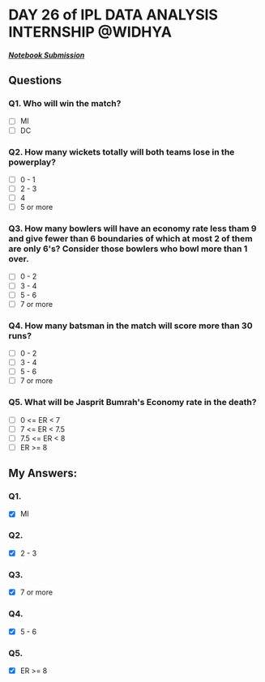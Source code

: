 # DAY 26 of IPL DATA ANALYSIS INTERNSHIP @WIDHYA

##### [Notebook Submission](https://github.com/shashwatk1/IPL_Data_Analysis/blob/main/Day_26_05_November/Day_26.ipynb)

## Questions

### Q1. Who will win the match?
- [ ] MI
- [ ] DC

### Q2. How many wickets totally will both teams lose in the powerplay? 
- [ ] 0 - 1
- [ ] 2 - 3
- [ ] 4
- [ ] 5 or more

### Q3. How many bowlers will have an economy rate less tham 9 and give fewer than 6 boundaries of which at most 2 of them are only 6's? Consider those bowlers who bowl more than 1 over.
- [ ] 0 - 2
- [ ] 3 - 4
- [ ] 5 - 6
- [ ] 7 or more

### Q4. How many batsman in the match will score more than 30 runs?
- [ ] 0 - 2
- [ ] 3 - 4
- [ ] 5 - 6
- [ ] 7 or more

### Q5. What will be Jasprit Bumrah's Economy rate in the death?
- [ ] 0 <= ER < 7
- [ ] 7 <= ER < 7.5
- [ ] 7.5 <= ER < 8
- [ ] ER >= 8

## My Answers:

### Q1.
- [x] MI
### Q2.
- [x] 2 - 3
### Q3.
- [x] 7 or more
### Q4.
- [x] 5 - 6
### Q5.
- [x] ER >= 8
